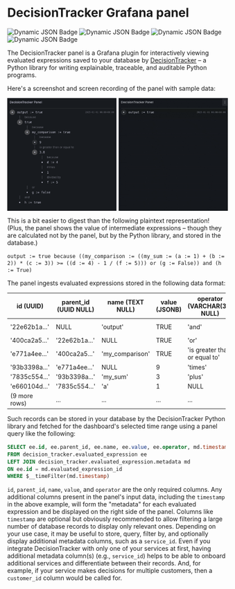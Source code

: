 # DecisionTracker Grafana panel

![Dynamic JSON Badge](https://img.shields.io/badge/dynamic/json?logo=grafana&query=$.downloads&url=https://grafana.com/api/plugins/keegangreen-decisiontracker-panel&label=Downloads&prefix=v&color=F47A20)
![Dynamic JSON Badge](https://img.shields.io/badge/dynamic/json?logo=grafana&query=$.version&url=https://grafana.com/api/plugins/keegangreen-decisiontracker-panel&label=Version&prefix=v&color=F47A20)
![Dynamic JSON Badge](https://img.shields.io/badge/dynamic/json?logo=grafana&query=$.grafanaDependency&url=https://grafana.com/api/plugins/keegangreen-decisiontracker-panel&label=Grafana%20Dependency&prefix=v&color=F47A20)
![Dynamic JSON Badge](https://img.shields.io/badge/dynamic/json?logo=grafana&query=$.versionSignatureType&url=https://grafana.com/api/plugins/keegangreen-decisiontracker-panel&label=Signature%20Type&prefix=v&color=F47A20)

The DecisionTracker panel is a Grafana plugin for interactively viewing evaluated expressions saved to your database by [DecisionTracker](https://github.com/keeganmjgreen/decision_tracker) – a Python library for writing explainable, traceable, and auditable Python programs.

Here's a screenshot and screen recording of the panel with sample data:

 <div style="display: grid; grid-template-columns: 50% 50%;">
  <img src="https://raw.githubusercontent.com/keeganmjgreen/keegangreen-decisiontracker-panel/refs/heads/master/src/img/screenshot.png" style="padding-right:5px"></img>
  <img src="https://raw.githubusercontent.com/keeganmjgreen/keegangreen-decisiontracker-panel/refs/heads/master/src/img/screencast.gif" style="padding-left:5px"></img>
</div>
<p>

This is a bit easier to digest than the following plaintext representation! (Plus, the panel shows the value of intermediate expressions – though they are calculated not by the panel, but by the Python library, and stored in the database.)

```
output := true because ((my_comparison := ((my_sum := (a := 1) + (b := 2)) * (c := 3)) >= ((d := 4) - 1 / (f := 5))) or (g := False)) and (h := True)
```

The panel ingests evaluated expressions stored in the following data format:

| id (UUID)     | parent_id (UUID NULL) | name (TEXT NULL) | value (JSONB) | operator (VARCHAR(30) NULL)   | timestamp (TIMESTAMPTZ)  |
| ------------- | --------------------- | ---------------- | ------------- | ----------------------------- | ------------------------ |
| '22e62b1a...' | NULL                  | 'output'         | TRUE          | 'and'                         | '2025-01-01 00:00+00:00' |
| '400ca2a5...' | '22e62b1a...'         | NULL             | TRUE          | 'or'                          | NULL                     |
| 'e771a4ee...' | '400ca2a5...'         | 'my_comparison'  | TRUE          | 'is greater than or equal to' | NULL                     |
| '93b3398a...' | 'e771a4ee...'         | NULL             | 9             | 'times'                       | NULL                     |
| '7835c554...' | '93b3398a...'         | 'my_sum'         | 3             | 'plus'                        | NULL                     |
| 'e660104d...' | '7835c554...'         | 'a'              | 1             | NULL                          | NULL                     |
| (9 more rows) | ...                   | ...              | ...           | ...                           | ...                      |

Such records can be stored in your database by the DecisionTracker Python library and fetched for the dashboard's selected time range using a panel query like the following:

```sql
SELECT ee.id, ee.parent_id, ee.name, ee.value, ee.operator, md.timestamp
FROM decision_tracker.evaluated_expression ee
LEFT JOIN decision_tracker.evaluated_expression.metadata md
ON ee.id = md.evaluated_expression_id
WHERE $__timeFilter(md.timestamp)
```

`id`, `parent_id`, `name`, `value`, and `operator` are the only required columns. Any additional columns present in the panel's input data, including the `timestamp` in the above example, will form the "metadata" for each evaluated expression and be displayed on the right side of the panel. Columns like `timestamp` are optional but obviously recommended to allow filtering a large number of database records to display only relevant ones. Depending on your use case, it may be useful to store, query, filter by, and optionally display additional metadata columns, such as a `service_id`. Even if you integrate DecisionTracker with only one of your services at first, having additional metadata column(s) (e.g., `service_id`) helps to be able to onboard additional services and differentiate between their records. And, for example, if your service makes decisions for multiple customers, then a `customer_id` column would be called for.

